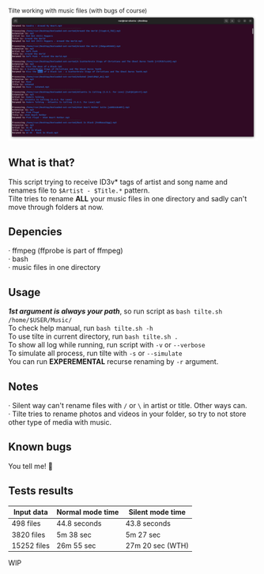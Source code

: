 <sub>Tilte working with music files (with bugs of course)</sub>
![Then the music beat up](https://github.com/Russanandres/tilte/blob/2ba9be26262ad658aed7e9cf78594b80aa94f150/image.png)

## What is that?
This script trying to receive ID3v* tags of artist and song name and renames file to `$Artist - $Title.*`  pattern.  
Tilte tries to rename **ALL** your music files in one directory and sadly can't move through folders at now.

## Depencies
· ffmpeg (ffprobe is part of ffmpeg)  
· bash  
· music files in one directory  

## Usage
***1st argument is always your path***, so run script as `bash tilte.sh /home/$USER/Music/`  
To check help manual, run `bash tilte.sh -h`  
To use tilte in current directory, run `bash tilte.sh .`  
To show all log while running, run script with `-v` or `--verbose`  
To simulate all process, run tilte with `-s` or `--simulate`  
You can run **EXPEREMENTAL** recurse renaming by `-r` argument.

## Notes
· Silent way can't rename files with `/` or `\` in artist or title. Other ways can.  
· Tilte tries to rename photos and videos in your folder, so try to not store other type of media with music.  

## Known bugs
You tell me! :slightly_smiling_face:  

## Tests results
| Input data  | Normal mode time | Silent mode time |
| ----------- | ---------------- | ---------------- |
| 498 files   | 44.8 seconds     | 43.8 seconds     |
| 3820 files  | 5m 38 sec        | 5m 27 sec        |
| 15252 files | 26m 55 sec       | 27m 20 sec (WTH) |
 

WIP
